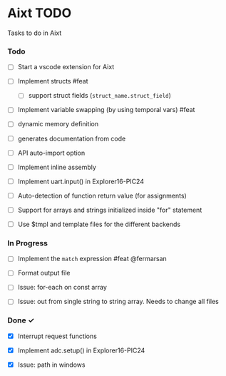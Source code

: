 # Aixt TODO

Tasks to do in Aixt 


### Todo

- [ ] Start a vscode extension for Aixt
- [ ] Implement structs #feat
    - [ ] support struct fields (`struct_name.struct_field`)
- [ ] Implement variable swapping (by using temporal vars) #feat
- [ ] dynamic memory definition
- [ ] generates documentation from code
- [ ] API auto-import option
- [ ] Implement inline assembly
- [ ] Implement uart.input() in Explorer16-PIC24
- [ ] Auto-detection of function return value (for assignments)
- [ ] Support for arrays and strings initialized inside "for" statement
- [ ] Use $tmpl and template files for the different backends 


### In Progress

- [ ] Implement the `match` expression #feat @fermarsan
- [ ] Format output file
- [ ] Issue: for-each on const array
- [ ] Issue: out from single string to string array. Needs to change all files


### Done ✓

- [x] Interrupt request functions
- [x] Implement adc.setup() in Explorer16-PIC24
- [x] Issue: path in windows

